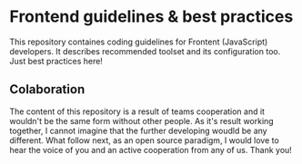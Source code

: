 # Frontend guidelines & best practices

This repository containes coding guidelines for Frontent (JavaScript) developers. It describes recommended toolset and its configuration too. Just best practices here! 

## Colaboration

The content of this repository is a result of teams cooperation and it wouldn't be the same form without other people. As it's result working together, I cannot imagine that the further developing woudld be any different. What follow next, as an open source paradigm, I would love to hear the voice of you and an active cooperation from any of us. Thank you!
